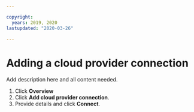 ```yaml
---

copyright:
  years: 2019, 2020
lastupdated: "2020-03-26"

---
```


# Adding a cloud provider connection

Add description here and all content needed.

1. Click **Overview**
2. Click **Add cloud provider connection**.
3. Provide details and click **Connect**. 
   
